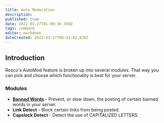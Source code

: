 ```yaml
---
title: Auto Moderation
description: 
published: true
date: 2022-03-27T01:09:30.369Z
tags: command
editor: markdown
dateCreated: 2022-03-27T00:43:02.930Z
---
```


## Introduction

Rosco's AutoMod feature is broken up into several modules. That way you can pick and choose which functionality is best for your server. 

### Modules

- [**Banned Words**](/commands/auto-mod/banned-words) - Prevent, or slow down, the posting of certain banned words in your server. 
- **Link Detect** - Block certain links from being posted.
- **Capslock Detect** - Detect the use of CAPITALIZED LETTERS